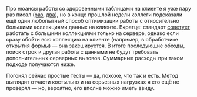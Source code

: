 ﻿Про нюансы работы со здоровенными таблицами на клиенте я уже пару раз писал ([раз](/notes/find-rows-at-client), [два](/notes/big-value-tables)), но в конце прошлой недели коллеги подсказали ещё один любопытный способ оптимизации работы с относительно большими коллекциями данных на клиенте. Вкратце: стандарт [советует](https://its.1c.ru/db/v8std#content:628:hdoc) работать с большими коллекциями только на сервере, однако если сразу обойти всю коллекцию на клиенте (например, в обработчике открытия формы) — она закешируется. В итоге последующие обходы, поиск строк и другая работа с данными не будут требовать дополнительных серверных вызовов. Суммарные расходы при таком подходе получаются ниже.

Погонял сейчас простые тесты — да, похоже, что так и есть. Метод выглядит отчасти костыльно и на серьезных нагрузках я его ещё не проверял — но, вероятно, его вполне можно иметь ввиду.